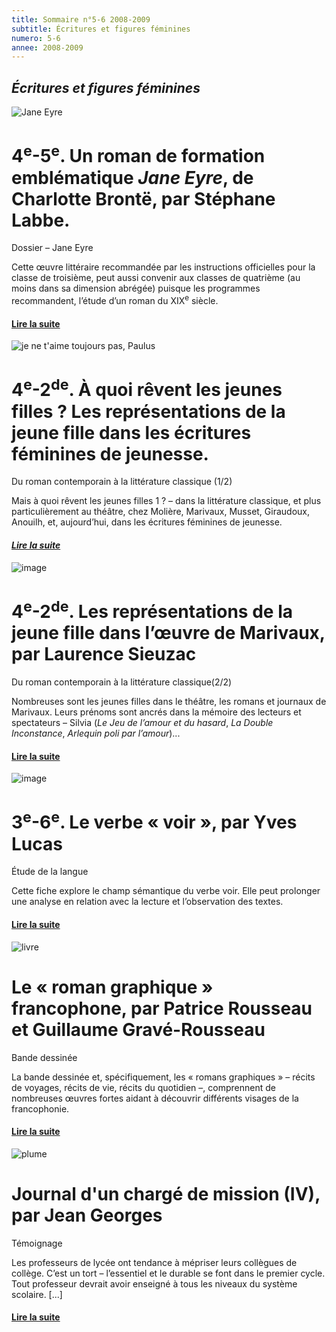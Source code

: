 ```yaml
---
title: Sommaire n°5-6 2008-2009
subtitle: Écritures et figures féminines
numero: 5-6
annee: 2008-2009
---
```

<h2><em>Écritures et figures féminines</em></h2>
<img  class="image" src="/pages/static/sommaires/images/2_jane_petite.jpg" alt="Jane Eyre" />
<h1>4<sup>e</sup>-5<sup>e</sup>. Un roman de formation emblématique <em>Jane Eyre</em>, de Charlotte Brontë, par Stéphane Labbe.</h1>
<p>Dossier – Jane Eyre</p>
<p class="aligner">﻿Cette œuvre littéraire recommandée par les instructions officielles pour la classe de troisième, peut aussi convenir aux classes de quatrième (au moins dans sa dimension abrégée) puisque les programmes recommandent, l’étude d’un roman du XIX<sup>e</sup> siècle.</p>
<h4><a href="/articles">Lire la suite</a></h4>
<img class="image" src="/pages/static/sommaires/images/paulus_petite.jpg" alt="je ne t'aime toujours pas, Paulus" />
<h1>4<sup>e</sup>-2<sup>de</sup>. À quoi rêvent les jeunes filles ? Les représentations de la jeune fille dans les écritures féminines de jeunesse.﻿</h1>
<p>Du roman  contemporain à la littérature classique (1/2)</p>
<p class="aligner">Mais à quoi rêvent les jeunes filles 1 ? – dans la littérature classique, et plus particulièrement au théâtre, chez Molière, Marivaux, Musset, Giraudoux, Anouilh, et, aujourd’hui, dans les écritures féminines de jeunesse.</p>
<h4><a href="/articles" target="_top"><em>Lire la suite</em></a></h4>
<img class="image" src="/pages/static/sommaires/images/pommaux_petite.jpg" alt="image" />
<h1>4<sup>e</sup>-2<sup>de</sup>. Les représentations de la jeune fille dans l’œuvre de Marivaux, par Laurence Sieuzac</h1>
<p>Du roman  contemporain à la littérature classique(2/2)</p>
<p class="aligner">Nombreuses sont les jeunes filles dans le théâtre, les romans et journaux de Marivaux. Leurs prénoms sont ancrés dans la mémoire des lecteurs et spectateurs – Silvia (<em>Le Jeu de l’amour et du hasard</em>, <em>La Double Inconstance</em>, <em>Arlequin poli par l’amour</em>)...</p>
<h4><a href="/articles">Lire la suite</a></h4>
<img class="image" src="/pages/static/sommaires/images/vocabulaire_petite.jpg" alt="image" />
<h1>3<sup>e</sup>-6<sup>e</sup>. Le verbe « voir », par Yves Lucas</h1>
<p>Étude de la langue</p>
<p class="aligner">Cette fiche explore le champ sémantique du verbe voir. Elle peut prolonger une analyse en relation avec la lecture et l’observation des textes.</p>
<h4><a href="/articles">Lire la suite</a></h4>
<img class="image" src="/pages/static/sommaires/images/livre_petite.jpg" alt="livre" />
<h1>Le « roman graphique » francophone, par Patrice Rousseau et Guillaume Gravé-Rousseau</h1>
<p>Bande dessinée</p>
<p class="aligner">La bande dessinée et, spécifiquement, les « romans graphiques » – récits de voyages, récits de vie, récits du quotidien –, comprennent de nombreuses œuvres fortes aidant à découvrir différents visages de la francophonie.</p>
<h4><a href="/articles">Lire la suite</a></h4>
<img class="image" src="/pages/static/sommaires/images/plumes_petite.jpg" alt="plume" />
<h1>Journal d'un chargé de mission (IV), par Jean Georges</h1>
<p>Témoignage</p>
<p class="aligner">﻿Les professeurs de lycée ont tendance à mépriser leurs collègues de collège. C’est un tort – l’essentiel et le durable se font dans le premier cycle. ﻿Tout professeur devrait avoir enseigné à tous les niveaux du système scolaire. [...]</p>
<h4><a href="/articles">Lire la suite</a></h4>

